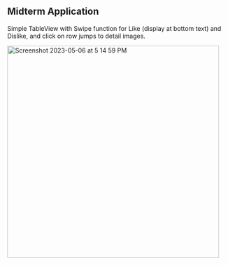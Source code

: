 ## Midterm Application 

Simple TableView with Swipe function for Like (display at bottom text) and Dislike, and click on row jumps to detail images. 


<img width="484" alt="Screenshot 2023-05-06 at 5 14 59 PM" src="https://user-images.githubusercontent.com/72897104/236615545-a29e2a63-234b-4193-931e-dbd764b4cd60.png">


